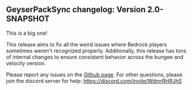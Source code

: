 ## GeyserPackSync changelog: Version 2.0-SNAPSHOT

This is a big one!

This release aims to fix all the weird issues where Bedrock players sometimes weren't recognized properly.
Additionally, this release has tons of internal changes to ensure consistent behavior across the bungee and velocity version.

Please report any issues on the [Github page](https://github.com/onebeastchris/GeyserPackSync).
For other questions, please join the discord server for help: https://discord.com/invite/WdmrRHRJhS

